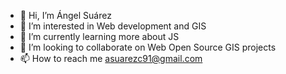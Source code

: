 - 👋 Hi, I’m Ángel Suárez
- 👀 I’m interested in Web development and GIS
- 🌱 I’m currently learning more about JS 
- 💞️ I’m looking to collaborate on Web Open Source GIS projects
- 📫 How to reach me asuarezc91@gmail.com

